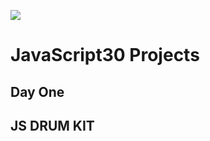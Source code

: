 ﻿![](https://javascript30.com/images/JS3-social-share.png)


# JavaScript30 Projects

## Day One 
## JS DRUM KIT